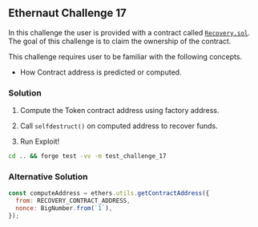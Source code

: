 ## Ethernaut Challenge 17

In this challenge the user is provided with a contract called [`Recovery.sol`](./Recovery.sol). The goal of this challenge is to claim the ownership of the contract.

This challenge requires user to be familiar with the following concepts.
- How Contract address is predicted or computed. 

### Solution
1. Compute the Token contract address using factory address.
2. Call `selfdestruct()` on computed address to recover funds. 

1. Run Exploit!
```sh
cd .. && forge test -vv -m test_challenge_17
```

### Alternative Solution
```js
const computeAddress = ethers.utils.getContractAddress({
  from: RECOVERY_CONTRACT_ADDRESS,
  nonce: BigNumber.from(`1`),
});
```
